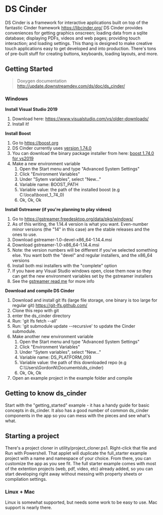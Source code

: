 # DS Cinder

DS Cinder is a framework for interactive applications built on top of the fantastic Cinder framework https://libcinder.org/  DS Cinder provides conveniences for getting graphics onscreen; loading data from a sqlite database; displaying PDFs, videos and web pages; providing touch interaction; and loading settings. This thang is designed to make creative touch applications easy to get developed and into production. There's tons of pre-built stuff for creating buttons, keyboards, loading layouts, and more. 



## Getting Started

> Doxygen documentation http://update.downstreamdev.com/ds/doc/ds_cinder/

### Windows

**Install Visual Studio 2019**

1. Download here: https://www.visualstudio.com/vs/older-downloads/
2. Install it!

**Install Boost**

1. Go to https://boost.org
2. DS Cinder currently uses [version 1.74.0 ](https://www.boost.org/users/history/version_1_74_0.html)
3. You can download the binary package installer from here: [boost 1.74.0 for vs2019](https://sourceforge.net/projects/boost/files/boost-binaries/1.74.0/boost_1_74_0-msvc-14.2-64.exe/download)
4. Make a new environment variable
    1. Open the Start menu and type "Advanced System Settings"
    2. Click "Environment Variables"
    3. Under "Sytem variables", select "New..."
    4. Variable name: BOOST_PATH
    5. Variable value: the path of the installed boost (e.g C:\local\boost_1_74_0)
    6. Ok, Ok, Ok

**Install Gstreamer (if you're planning to play videos)**

1. Go to https://gstreamer.freedesktop.org/data/pkg/windows/
2. As of this writing, the 1.14.4 version is what you want. Even-number minor versions (the "14" in this case) are the stable releases and the ones to use.
3. Download gstreamer-1.0-devel-x86_64-1.14.4.msi
4. Download gstreamer-1.0-x86_64-1.14.4.msi
5. Note: the version numbers will be different if you've selected something else. You want both the "devel" and regular installers, and the x86_64 versions
6. Install both msi installers with the "complete" option
7. If you have any Visual Studio windows open, close them now so they can get the new environment variables set by the gstreamer installers
8. See the [gstreamer read me](https://github.com/Downstream/ds_cinder/blob/develop/projects/video/gstreamer-1.0/README.md) for more info

**Download and compile DS Cinder**

1. Download and install git lfs (large file storage, one binary is too large for regular git) https://git-lfs.github.com/
2. Clone this repo with git
2. enter the ds_cinder directory
3. Run: 'git lfs fetch --all'
3. Run: 'git submodule update --recursive' to update the Cinder submodule.
4. Make another new environment variable
    1. Open the Start menu and type "Advanced System Settings"
    2. Click "Environment Variables"
    3. Under "Sytem variables", select "New..."
    4. Variable name: DS_PLATFORM_093
    5. Variable value: the path of this downloaded repo (e.g C:\Users\GordonN\Documents\ds_cinder)
    6. Ok, Ok, Ok
5. Open an example project in the example folder and compile

## Getting to know ds_cinder

Start with the "getting_started" example - it has a handy guide for basic concepts in ds_cinder. It also has a good number of common ds_cinder components in the app so you can mess with the pieces and see what's what.
  
## Starting a project

There's a project cloner in utility/project_cloner.ps1. Right-click that file and Run with Powershell. That applet will duplicate the full_starter example project with a name and namespace of your choice. From there, you can customize the app as you see fit. The full starter example comes with most of the extention projects (web, pdf, video, etc) already added, so you can start developing right away without messing with property sheets or compilation settings. 

### Linux + Mac

Linux is somewhat supported, but needs some work to be easy to use. Mac support is nearly there. 
